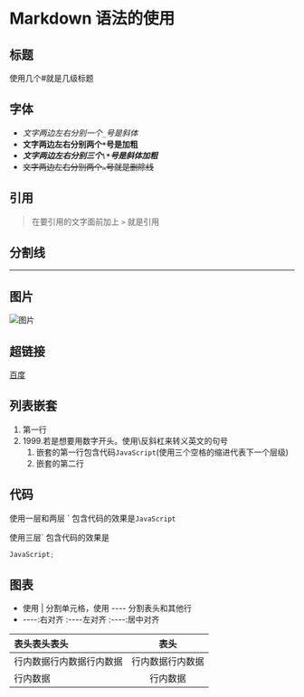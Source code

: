 # Markdown 语法的使用

## 标题

使用几个#就是几级标题

## 字体

- *文字两边左右分别一个`_`号是斜体*
- **文字两边左右分别两个`*`号是加粗**
- ***文字两边左右分别三个`\*`号是斜体加粗***
- ~~文字两边左右分别两个`~`号就是删除线~~

## 引用

> 在要引用的文字面前加上 `>` 就是引用

## 分割线

---

## 图片

![图片](./../../HTTP计算机网络/img/00001.png "NETWORK")

## 超链接

[百度](http://www.baidu.com "百度的链接")

## 列表嵌套

1. 第一行
2. 1999\.若是想要用数字开头。使用\反斜杠来转义英文的句号
   1. 嵌套的第一行包含代码`JavaScript`(使用三个空格的缩进代表下一个层级)
   2. 嵌套的第二行

## 代码

使用一层和两层 \` 包含代码的效果是`JavaScript`

使用三层\` 包含代码的效果是

```js
JavaScript;
```

## 图表

- 使用 | 分割单元格，使用 ---- 分割表头和其他行
- ----:右对齐 :----左对齐 :----:居中对齐

| 表头表头表头             |       表头       |
| :----------------------- | :--------------: |
| 行内数据行内数据行内数据 | 行内数据行内数据 |
| 行内数据                 |     行内数据     |
